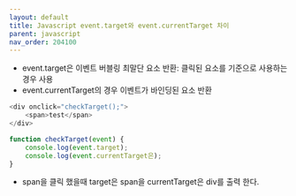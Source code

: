 ```yaml
---
layout: default
title: Javascript event.target와 event.currentTarget 차이
parent: javascript
nav_order: 204100
---
```


* event.target은 이벤트 버블링 최말단 요소 반환: 클릭된 요소를 기준으로 사용하는 경우 사용
* event.currentTarget의 경우 이벤트가 바인딩된 요소 반환

```js
<div onclick="checkTarget();">
    <span>test</span>
</div>

function checkTarget(event) {
    console.log(event.target);
    console.log(event.currentTarget은);
}
```
* span을 클릭 했을때 target은 span을 currentTarget은 div를 출력 한다.